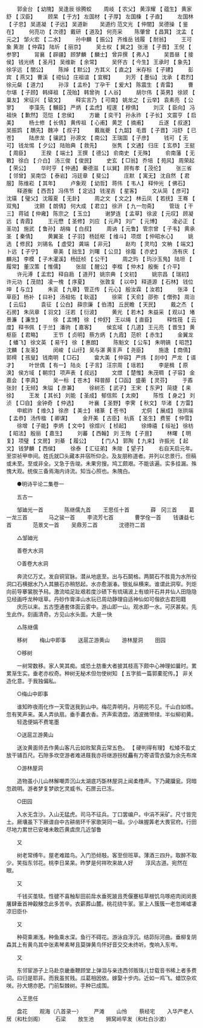 <!-- { "loadSidebar": true } -->
　　郭金台 【 幼隗】 吴逢辰 徐腾蛟
　　周岐 【 农父】 黄淳耀 【 蕴生】 黄家舒 【 汉臣】
　　顾杲 【 于方】 左国材 【 子厚】 左国棅 【 子直】
　　左国林 【 子忠】 吴道凝 【 子远】 吴道新
　　吴道约 范文光 【 仲闇】 吴德操 【 鉴在】
　　何亮功 【 次德】 戴研 【 道及】 何亮采
　　陈肇曾 【 昌箕】 沈孟 【 元之】 邹火宏 【 二水】
　　孙中麟 【 振公】 齐维岳 钱履 【 耐翁】
　　王可象 黄澍 【 仲霖】 陆圻 【 丽京】
　　吴士权 【 巽之】 张溍 【 子晋】 王倪 【 参寥】
　　冐襄 【 辟疆】 顾梦麟 【 麟士】 曾异撰 【 弗人】
　　吴晋昼 【 接侯】 钱光绣 【 圣月】 吴维新 【 余常】
　　吴怀古 【 今生】 王承时 【 象先】 徐孚远 【 闇公】
　　陈焯 【 默公】 方其义 【 直之】 米存标 【 子建】
　　彭宾 【 燕又】 曹溪 【 谾仙】 庄祖谊 【 宜穉】
　　刘芳 【 墨仙】 沈承 【 君烈】 徐元粲 【 道力】
　　孙淳 【 孟朴】 丁孕干 【 爰大】 陈震生 【 青雷】
　　曹尔堪 【 子顾】 韩绎祖 【 茂贻】 韩曾驹 【 人谷】
　　胡尔伟 【 英男】 徐颕 【 巢友】 宋征兴 【 辕文】
　　释实言乃 【 可南】 姚龙之 【 云举】 袁素亮 【 公寥】
　　李藻先 【 黼臣】 严炳 【 孟虎】 程邃 【 穆倩】
　　刘汉 【 臣向】 冯祖快 【 歉然】 范恺 【 忠侯】
　　方畿 【 奕干】 孙永祚 【 子长】 文震亨 【 启美】
　　杨士修 【 长倩】 黄传祖 【 心甫】 黄芝 【 摘甫】
　　丘遂 【 叔遂】 吴振鹍 【 鵰先】 魏冲 【 叔子】
　　戴胤夔 【 九韶】 毛晋 【 子晋】 冯舒 【 已苍】
　　陆彦龙 【 骧武】 孙源文 【 南公】 王瑞国 【 子彦】
　　钱可 【 无可】 钱龙惕 【 夕公】 陆贻典 【 救先】
　　张隽 【 文通】 归庄 【 玄恭】 王挺 【 周臣】
　　王揆 【 端士】 王撰 【 德公】 俞南史 【 无殊】
　　俞南藩 【 无斁】 徐白 【 介白】 汤三俊 【 俊民】
　　史玄 【 □翁】 乔培 【 苑风】 周荣起 【 荣公】
　　华时亨 【 仲通】 秦德滋 【 以巽】 顾有孝 【 茂伦】
　　张三省 【 邻曾】 吴南岱 【 泰岩】 冯廷章 【 斐公】
　　庄默 【 寓无】 沈自然 【 君服】 陈维崧 【 其年】
　　卢象观 【 幼哲】 蒋伟 【 韦人】 释仲光 【 佛石】
　　释道衡 【 西吾】 冯伟节 【 定远】 钱湦吉 【 星客】
　　文从简 【 彦可】 沈璜 【 璧父】 沈履夏 【 无卦】
　　周之文 【 文之】 林云凤 【 若抚】 王骞 【 双鳬】
　　沈颢 【 朗倩】 何大成 【 君立】 徐汧 【 九一勿斋】
　　管珑 【 干三】 蒋钺【 仲雍】 陈宗之 【 玉立】
　　谢梦连 【 孟草】 徐波 【 元叹】 顾凝远 【 青霞】
　　王元懋 【 圣修】 刘应 【 元声】 刘广 【 元博】
　　凌必正 【 圣功】 施武 【 鲁孙】 胡梅 【 白叔】
　　周讷 【 元鲁】 管宗曾 【 子韦】 黄承圣 【 秦倩】
　　黄翼圣 【 子羽】 杨廷枢 【 维斗】 项煜 【 仲昭水心】
　　姚选 【 修民】 刘锡名 【 虚受】 龚端 【 非元】
　　赵均 【 灵均】 文柟 【 端文】 卜远 【 子宁】
　　章美 【 拙生】 刘曙 【 公旦】 徐籀 【 亦史】
　　汤有庆 【 麟兆】 李模 【 子木灌溪】 杨廷桢 【 公干】
　　周之玙 【 玙沙玉鳬】 陆坦 【 履常】 董汉策 【 惟儒】
　　张屈 【 醒公】 李楷 【 仲木】 殷衡 【 介平】
　　许元溥 【 孟宏】 释自扃 【 道开】 姚宗典 【 文初】
　　姚宗昌 【 瑞初】 许元功 【 茂勋】 凌一槐 【 序夏】
　　张敦复 【 以中】 释道源 【 石林】 钱位坤 【 与立】
　　朱衮 【 九章】 管正传 【 元心】 殷汝霖 【 汝若】
　　张泽 【 草臣】 杨补 【 曰补】 汤祖佑 【 耿遥】
　　徐寀 【 天俞】 邵弥 【 僧弥】 周治 【 云后】
　　袁征 【 公白】 薛宗廉 【 伯清】 丘民瞻 【 天民】
　　戴之杰 【 石房】 朱凤章 【 羽文】 汪若 【 衍波】
　　黄光 【 若木】 朱益采 【 观以】 堵景濂 【 濂生】
　　徐 【 孟博】 徐 【 仲舒】 王以绳 【 直臣】
　　释性筏 【 云度】 释书佩 【 于兰】 潘驹 【 嘉客】
　　侯玄域 【 几道】 王元亮 【 晋生】 黄枢臣 【 君略】
　　王节 【 贞明】 蔡方炳 【 九霞】 范帜 【 赤生】
　　金翼龙 【 蟠飞】 徐文英 【 易千】 徐 【 惠朗】
　　陈魁文 【 公车】 朱明镐 【 昭芑】 沈麟 【 友圣】
　　闵峻 【 山纡】 吴与湛 黄豸声 【 尧臣】
　　施逢 【 商倩】 郭樗 【 孩叟】 钱南明 【 □石】
　　畲大美 【 仲容】 严炜 【 剡中】 严龙 【 谞才】
　　叶世偶 【 有一】 陆炎 【 子言】 汪宗周 【 瑶若】
　　李是楫 【 原涣】 侯方域 【 朝宗】 项声表 【 叔远】
　　文燝 【 楚惟】 朱茂晭 【 子容】 金嘉会 【 李真】
　　吴一标 【 苍木】 释普醇 【 □函】 盛蘅 【 灵芬】
　　于鼒 张封 【 无倾】 朱镒 【 彦兼】
　　徐树丕 【 武子】 王宋 【 东尹】 简捷 【 来徐】
　　王发 【 其长】 刘能 【 圣成】 郁信熙 【 太庾】
　　陈性 【 身之】 刘浈 【 □自】 金钟奇 【 仲选】
　　叶襄 【 圣野】 李霁 【 秋文】 华渚 【 方雷】
　　申綋祚 【 维久】 徐彦 【 美士】 禇篆 【 苍书】
　　尤侗 【 展成】 张拱端 【 孟恭】 汤传楹 【 卿谋】
　　金开美 【 古臣】 杭萯 【 圣生】 费誓 【 仲雪】
　　徐增 【 子能】 李炳 【 文中】 徐煜兴 【 桢起】
　　徐燇禧 【 绥祉】 徐枋 【 昭法】 殷丽 【 嘉生】
　　刘蕃 【 西翰】 刘 王恂 【 子亶】
　　林曙 【 明复】 项璧 【 文房】 刘綦 【 履公】
　　【 门人】 郭陶 【 九来】 许振光 【 起文】 钱梦麟 【 西侯】
　　徐泰 【 汇征弟】 朱陖 【 望子】
　　右自天启元年。至崇祯甲申间。姓氏就□头藏本并宿所仰企。及友朋称道者。并列以忠景行。但稿或未至。至或非全。又急于告竣。未果穷搜。鸠工颇艰。不能该遍。实多挂漏。殊愧大观。统俟三备焉海内诗流。知当心照也。朱隗白。

　　●明诗平论二集卷一

　　五古一

　　邹廸光一首　　　　陈继儒九首
　　王思任十首　　　　薛　冈三首
　　葛一龙三首　　　　马之骏一首
　　李流芳七首　　　　曹学佺一首
　　钱谦益七首　　　　范景文一首
　　吴鼎芳二首　　　　沈德符二首

　　△邹廸光

　　善卷大水洞

　　○善卷大水洞

　　奔流亿万丈。发自铜官脉。潜从地底至。出与石鬬格。两鬬石不胜竟为水所役洞口石横据水乃人其腋石亦稍怒起。水亦愈漰湷。银虬纵横来。谁谓此洞窄。列炬向前导搴裳脱予舄。激流啮足趾艰若度沙碛下有琉璃波上有琅玕石井井仙人田隐隐见经画呼龙种瑶草。丹砂作膏泽山水玩已周动静理自适神仙如可偕欲古君阳籍
　　庆历以来。五古堕通套体面云雾中。游山即一山。观水即一水。可厌甚矣。先生此作。刻画清奇。方见山水头面。大是一快

　　△陈继儒

　　移树
　　梅山中即事
　　送扈芷游黄山
　　游林屋洞
　　田园

　　○移树

　　一树常数移。家人笑其痴。或恐土肪重大者披其枝高下颇中心神理如曩时。累累渐生实。垂老亦权奇。种树无秘术但勿使树知 【 五字抵一篇郭橐驼传。】 非关造化意。于我独偏私。

　　○梅山中即事

　　谁知昨夜雨化作一天雪送我到山中。梅花弄明月。月明花不见。千山白如练。忽有笑声来。美人弄纨扇。垂手畵衣香。齐声索酒尝。酒波微带绿。半似柳初黄。
　　轻逸便娟不费笔墨

　　○送扈芷游黄山

　　送汝黄面师去作黄山客凡云如败絮真云常五色。 【 硬判得有理】 松矮不盈丈放干铺百尺。石隙多坎空游者难进屐我亦将继游拐杖麤有力寄语雪衣猿为余先布席

　　○游林屋洞

　　造物虽小儿山林解嘲弄沉山太湖底巧斲林屋洞上闻柔橹声。下乃藏牖瓮。窍暗忽疏明。游者梦复梦欲乞灵威书。石匣云已冻。

　　○田园

　　入水无含沙。入山无猛虎。司马不征兵。丁口罢编户。中涓不采矿。尺寸皆完土。厥壤虽下下厥谱自中古耕凿环千家歌哭同一祖。少小昧握筭老大畏官府。行田尽地力累世已安堵未敢匹黄虞庶几近邹鲁

　　又

　　树老常缚牛。屋老难踏鸟。入门恐倾攲。客至但班草。薄酒三四升。取醉不取少。笑指东邻花。桃李日杲杲。昨梦是何祥吹来故人好
　　淳风古道。宛然在眼。

　　又

　　千钱买茧犊。性徤不喜触犁田前戽水垂死跛且秃偃蹇枯草根饥乌啄疮肉闵闵畏屠肆垂首神觳觫念此多苦辛。衣薪葬山麓。桃花绕牛冡。冡上人簇簇一老忽唏嘘凄凉旧臣仆

　　又

　　种荷乘濑浅。种鱼乘水深。鱼行不碍花。游泳自浮沉。结茆际河曲。垂柳复阴森其上有黄鸟其中张素琴素琴且莫弹黄鸟怀好音交交未终听。曳响入东岑。

　　又

　　东邻宦游子上马赴京畿垂鞭顾堂上弹泪与亲违西邻贩珠儿廿载音书稀上者多费词。曰归是耶非。而我虽贫贱。瓜葛相因依。嫁娶十步内。近如一鸡飞。蜡饮杂欢咲。孙大甥亦肥。门前梨棘树。手种已成围。

　　△王思任

　　盘花
　　观海（八首录一）
　　严滩
　　山怜
　　蔡经宅
　　入华严老人居（和杜剑阁）
　　石梁
　　放生池
　　狮窝岭早发（和杜白沙渡）
